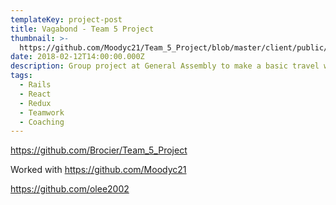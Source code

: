 ```yaml
---
templateKey: project-post
title: Vagabond - Team 5 Project
thumbnail: >-
  https://github.com/Moodyc21/Team_5_Project/blob/master/client/public/images/marina_bay_sands.jpg?raw=true
date: 2018-02-12T14:00:00.000Z
description: Group project at General Assembly to make a basic travel website as a team.
tags:
  - Rails
  - React
  - Redux
  - Teamwork
  - Coaching
---
```

https://github.com/Brocier/Team_5_Project

Worked with https://github.com/Moodyc21

https://github.com/olee2002
